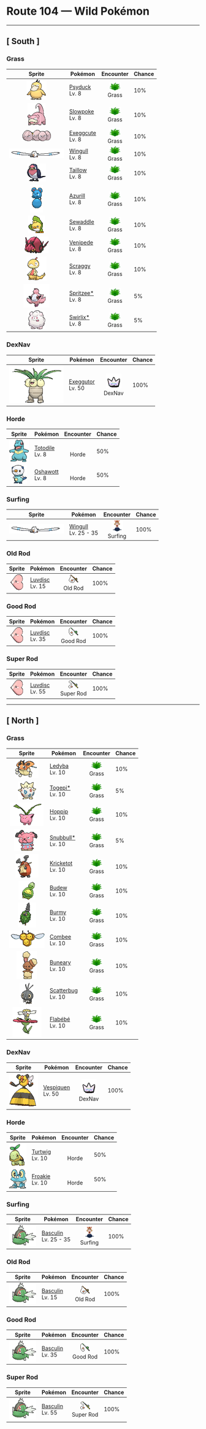 # Route 104 — Wild Pokémon

---

## [ South ]

### Grass

| Sprite | Pokémon | Encounter | Chance |
|:------:|---------|:---------:|--------|
| ![Psyduck](../../assets/sprites/psyduck/front.gif "Psyduck: If it uses its mysterious power, Psyduck can’t remember having done so. It apparently can’t form a memory of such an event because it goes into an altered state that is much like deep sleep.") | [Psyduck](../../pokemon/psyduck.md/)<br>Lv. 8 | ![Grass](../../assets/encounter_types/grass.png "Grass")<br>Grass | 10% |
| ![Slowpoke](../../assets/sprites/slowpoke/front.gif "Slowpoke: Slowpoke uses its tail to catch prey by dipping it in water at the side of a river. However, this Pokémon often forgets what it’s doing and often spends entire days just loafing at water’s edge.") | [Slowpoke](../../pokemon/slowpoke.md/)<br>Lv. 8 | ![Grass](../../assets/encounter_types/grass.png "Grass")<br>Grass | 10% |
| ![Exeggcute](../../assets/sprites/exeggcute/front.gif "Exeggcute: This Pokémon consists of six eggs that form a closely knit cluster. The six eggs attract each other and spin around. When cracks increasingly appear on the eggs, Exeggcute is close to evolution.") | [Exeggcute](../../pokemon/exeggcute.md/)<br>Lv. 8 | ![Grass](../../assets/encounter_types/grass.png "Grass")<br>Grass | 10% |
| ![Wingull](../../assets/sprites/wingull/front.gif "Wingull: Wingull rides updrafts rising from the sea by extending its long and narrow wings to glide. This Pokémon’s long beak is useful for catching prey.") | [Wingull](../../pokemon/wingull.md/)<br>Lv. 8 | ![Grass](../../assets/encounter_types/grass.png "Grass")<br>Grass | 10% |
| ![Taillow](../../assets/sprites/taillow/front.gif "Taillow: Taillow is young—it has only just left its nest. As a result, it sometimes becomes lonesome and cries at night. This Pokémon feeds on Wurmple that live in forests.") | [Taillow](../../pokemon/taillow.md/)<br>Lv. 8 | ![Grass](../../assets/encounter_types/grass.png "Grass")<br>Grass | 10% |
| ![Azurill](../../assets/sprites/azurill/front.gif "Azurill: Azurill’s tail is large and bouncy. It is packed full of the nutrients this Pokémon needs to grow. Azurill can be seen bouncing and playing on its big, rubbery tail.") | [Azurill](../../pokemon/azurill.md/)<br>Lv. 8 | ![Grass](../../assets/encounter_types/grass.png "Grass")<br>Grass | 10% |
| ![Sewaddle](../../assets/sprites/sewaddle/front.gif "Sewaddle: Since this Pokémon makes its own clothes out of leaves, it is a popular mascot for fashion designers.") | [Sewaddle](../../pokemon/sewaddle.md/)<br>Lv. 8 | ![Grass](../../assets/encounter_types/grass.png "Grass")<br>Grass | 10% |
| ![Venipede](../../assets/sprites/venipede/front.gif "Venipede: Its bite injects a potent poison, enough to paralyze large bird Pokémon that try to prey on it.") | [Venipede](../../pokemon/venipede.md/)<br>Lv. 8 | ![Grass](../../assets/encounter_types/grass.png "Grass")<br>Grass | 10% |
| ![Scraggy](../../assets/sprites/scraggy/front.gif "Scraggy: Proud of its sturdy skull, it suddenly headbutts everything, but its weight makes it unstable, too.") | [Scraggy](../../pokemon/scraggy.md/)<br>Lv. 8 | ![Grass](../../assets/encounter_types/grass.png "Grass")<br>Grass | 10% |
| ![Spritzee*](../../assets/sprites/spritzee/front.gif "Spritzee*: In the past, rather than using perfume, royal ladies carried a Spritzee that would waft a fragrance they liked.") | [Spritzee*](../../pokemon/spritzee.md/)<br>Lv. 8 | ![Grass](../../assets/encounter_types/grass.png "Grass")<br>Grass | 5% |
| ![Swirlix*](../../assets/sprites/swirlix/front.gif "Swirlix*: Because it eats nothing but sweets, its fur is as sticky sweet as cotton candy.") | [Swirlix*](../../pokemon/swirlix.md/)<br>Lv. 8 | ![Grass](../../assets/encounter_types/grass.png "Grass")<br>Grass | 5% |

### DexNav

| Sprite | Pokémon | Encounter | Chance |
|:------:|---------|:---------:|--------|
| ![Exeggutor](../../assets/sprites/exeggutor/front.gif "Exeggutor: Exeggutor originally came from the tropics. Its heads steadily grow larger from exposure to strong sunlight. It is said that when the heads fall off, they group together to form Exeggcute.") | [Exeggutor](../../pokemon/exeggutor.md/)<br>Lv. 50 | ![DexNav](../../assets/encounter_types/dexnav.png "DexNav")<br>DexNav | 100% |

### Horde

| Sprite | Pokémon | Encounter | Chance |
|:------:|---------|:---------:|--------|
| ![Totodile](../../assets/sprites/totodile/front.gif "Totodile: Despite the smallness of its body, Totodile’s jaws are very powerful. While the Pokémon may think it is just playfully nipping, its bite has enough power to cause serious injury.") | [Totodile](../../pokemon/totodile.md/)<br>Lv. 8 | ![Horde](../../assets/encounter_types/horde.png "Horde")<br>Horde | 50% |
| ![Oshawott](../../assets/sprites/oshawott/front.gif "Oshawott: It fights using the scalchop on its stomach. In response to an attack, it retaliates immediately by slashing.") | [Oshawott](../../pokemon/oshawott.md/)<br>Lv. 8 | ![Horde](../../assets/encounter_types/horde.png "Horde")<br>Horde | 50% |

### Surfing

| Sprite | Pokémon | Encounter | Chance |
|:------:|---------|:---------:|--------|
| ![Wingull](../../assets/sprites/wingull/front.gif "Wingull: Wingull rides updrafts rising from the sea by extending its long and narrow wings to glide. This Pokémon’s long beak is useful for catching prey.") | [Wingull](../../pokemon/wingull.md/)<br>Lv. 25 - 35 | ![Surfing](../../assets/encounter_types/surfing.png "Surfing")<br>Surfing | 100% |

### Old Rod

| Sprite | Pokémon | Encounter | Chance |
|:------:|---------|:---------:|--------|
| ![Luvdisc](../../assets/sprites/luvdisc/front.gif "Luvdisc: Luvdisc’s heart-shaped body is a symbol of love and romance. It is said that any couple meeting this Pokémon is promised a loving relationship that never ends.") | [Luvdisc](../../pokemon/luvdisc.md/)<br>Lv. 15 | ![Old Rod](../../assets/encounter_types/old_rod.png "Old Rod")<br>Old Rod | 100% |

### Good Rod

| Sprite | Pokémon | Encounter | Chance |
|:------:|---------|:---------:|--------|
| ![Luvdisc](../../assets/sprites/luvdisc/front.gif "Luvdisc: Luvdisc’s heart-shaped body is a symbol of love and romance. It is said that any couple meeting this Pokémon is promised a loving relationship that never ends.") | [Luvdisc](../../pokemon/luvdisc.md/)<br>Lv. 35 | ![Good Rod](../../assets/encounter_types/good_rod.png "Good Rod")<br>Good Rod | 100% |

### Super Rod

| Sprite | Pokémon | Encounter | Chance |
|:------:|---------|:---------:|--------|
| ![Luvdisc](../../assets/sprites/luvdisc/front.gif "Luvdisc: Luvdisc’s heart-shaped body is a symbol of love and romance. It is said that any couple meeting this Pokémon is promised a loving relationship that never ends.") | [Luvdisc](../../pokemon/luvdisc.md/)<br>Lv. 55 | ![Super Rod](../../assets/encounter_types/super_rod.png "Super Rod")<br>Super Rod | 100% |

---

## [ North ]

### Grass

| Sprite | Pokémon | Encounter | Chance |
|:------:|---------|:---------:|--------|
| ![Ledyba](../../assets/sprites/ledyba/front.gif "Ledyba: Ledyba secretes an aromatic fluid from where its legs join its body. This fluid is used for communicating with others. This Pokémon conveys its feelings to others by altering the fluid’s scent.") | [Ledyba](../../pokemon/ledyba.md/)<br>Lv. 10 | ![Grass](../../assets/encounter_types/grass.png "Grass")<br>Grass | 10% |
| ![Togepi*](../../assets/sprites/togepi/front.gif "Togepi*: As its energy, Togepi uses the positive emotions of compassion and pleasure exuded by people and Pokémon. This Pokémon stores up feelings of happiness inside its shell, then shares them with others.") | [Togepi*](../../pokemon/togepi.md/)<br>Lv. 10 | ![Grass](../../assets/encounter_types/grass.png "Grass")<br>Grass | 5% |
| ![Hoppip](../../assets/sprites/hoppip/front.gif "Hoppip: This Pokémon drifts and floats with the wind. If it senses the approach of strong winds, Hoppip links its leaves with other Hoppip to prepare against being blown away.") | [Hoppip](../../pokemon/hoppip.md/)<br>Lv. 10 | ![Grass](../../assets/encounter_types/grass.png "Grass")<br>Grass | 10% |
| ![Snubbull*](../../assets/sprites/snubbull/front.gif "Snubbull*: By baring its fangs and making a scary face, Snubbull sends smaller Pokémon scurrying away in terror. However, this Pokémon seems a little sad at making its foes flee.") | [Snubbull*](../../pokemon/snubbull.md/)<br>Lv. 10 | ![Grass](../../assets/encounter_types/grass.png "Grass")<br>Grass | 5% |
| ![Kricketot](../../assets/sprites/kricketot/front.gif "Kricketot: When its antennae hit each other, it sounds like the music of a xylophone.") | [Kricketot](../../pokemon/kricketot.md/)<br>Lv. 10 | ![Grass](../../assets/encounter_types/grass.png "Grass")<br>Grass | 10% |
| ![Budew](../../assets/sprites/budew/front.gif "Budew: Over the winter, it closes its bud and endures the cold. In spring, the bud opens and releases pollen.") | [Budew](../../pokemon/budew.md/)<br>Lv. 10 | ![Grass](../../assets/encounter_types/grass.png "Grass")<br>Grass | 10% |
| ![Burmy](../../assets/sprites/burmy/front.gif "Burmy: If its cloak is broken in battle, it quickly remakes the cloak with materials nearby.") | [Burmy](../../pokemon/burmy.md/)<br>Lv. 10 | ![Grass](../../assets/encounter_types/grass.png "Grass")<br>Grass | 10% |
| ![Combee](../../assets/sprites/combee/front.gif "Combee: It collects and delivers honey to its colony. At night, they cluster to form a beehive and sleep.") | [Combee](../../pokemon/combee.md/)<br>Lv. 10 | ![Grass](../../assets/encounter_types/grass.png "Grass")<br>Grass | 10% |
| ![Buneary](../../assets/sprites/buneary/front.gif "Buneary: When it senses danger, it perks up its ears. On cold nights, it sleeps with its head tucked into its fur.") | [Buneary](../../pokemon/buneary.md/)<br>Lv. 10 | ![Grass](../../assets/encounter_types/grass.png "Grass")<br>Grass | 10% |
| ![Scatterbug](../../assets/sprites/scatterbug/front.gif "Scatterbug: The powder that covers its body regulates its temperature, so it can live in any region or climate.") | [Scatterbug](../../pokemon/scatterbug.md/)<br>Lv. 10 | ![Grass](../../assets/encounter_types/grass.png "Grass")<br>Grass | 10% |
| ![Flabébé](../../assets/sprites/flabebe/front.gif "Flabébé: When it finds a flower it likes, it dwells on that flower its whole life long. It floats in the wind’s embrace with an untroubled heart.") | [Flabébé](../../pokemon/flabebe.md/)<br>Lv. 10 | ![Grass](../../assets/encounter_types/grass.png "Grass")<br>Grass | 10% |

### DexNav

| Sprite | Pokémon | Encounter | Chance |
|:------:|---------|:---------:|--------|
| ![Vespiquen](../../assets/sprites/vespiquen/front.gif "Vespiquen: Its abdomen is a honeycomb for grubs. It raises its grubs on honey collected by Combee.") | [Vespiquen](../../pokemon/vespiquen.md/)<br>Lv. 50 | ![DexNav](../../assets/encounter_types/dexnav.png "DexNav")<br>DexNav | 100% |

### Horde

| Sprite | Pokémon | Encounter | Chance |
|:------:|---------|:---------:|--------|
| ![Turtwig](../../assets/sprites/turtwig/front.gif "Turtwig: It undertakes photosynthesis with its body, making oxygen. The leaf on its head wilts if it is thirsty.") | [Turtwig](../../pokemon/turtwig.md/)<br>Lv. 10 | ![Horde](../../assets/encounter_types/horde.png "Horde")<br>Horde | 50% |
| ![Froakie](../../assets/sprites/froakie/front.gif "Froakie: It protects its skin by covering its body in delicate bubbles. Beneath its happy-go-lucky air, it keeps a watchful eye on its surroundings.") | [Froakie](../../pokemon/froakie.md/)<br>Lv. 10 | ![Horde](../../assets/encounter_types/horde.png "Horde")<br>Horde | 50% |

### Surfing

| Sprite | Pokémon | Encounter | Chance |
|:------:|---------|:---------:|--------|
| ![Basculin](../../assets/sprites/basculin-red-striped/front.gif "Basculin: Red and blue Basculin usually do not get along, but sometimes members of one school mingle with the other’s school.") | [Basculin](../../pokemon/basculin-red-striped.md/)<br>Lv. 25 - 35 | ![Surfing](../../assets/encounter_types/surfing.png "Surfing")<br>Surfing | 100% |

### Old Rod

| Sprite | Pokémon | Encounter | Chance |
|:------:|---------|:---------:|--------|
| ![Basculin](../../assets/sprites/basculin-red-striped/front.gif "Basculin: Red and blue Basculin usually do not get along, but sometimes members of one school mingle with the other’s school.") | [Basculin](../../pokemon/basculin-red-striped.md/)<br>Lv. 15 | ![Old Rod](../../assets/encounter_types/old_rod.png "Old Rod")<br>Old Rod | 100% |

### Good Rod

| Sprite | Pokémon | Encounter | Chance |
|:------:|---------|:---------:|--------|
| ![Basculin](../../assets/sprites/basculin-red-striped/front.gif "Basculin: Red and blue Basculin usually do not get along, but sometimes members of one school mingle with the other’s school.") | [Basculin](../../pokemon/basculin-red-striped.md/)<br>Lv. 35 | ![Good Rod](../../assets/encounter_types/good_rod.png "Good Rod")<br>Good Rod | 100% |

### Super Rod

| Sprite | Pokémon | Encounter | Chance |
|:------:|---------|:---------:|--------|
| ![Basculin](../../assets/sprites/basculin-red-striped/front.gif "Basculin: Red and blue Basculin usually do not get along, but sometimes members of one school mingle with the other’s school.") | [Basculin](../../pokemon/basculin-red-striped.md/)<br>Lv. 55 | ![Super Rod](../../assets/encounter_types/super_rod.png "Super Rod")<br>Super Rod | 100% |

